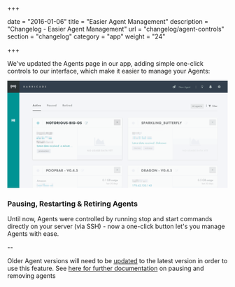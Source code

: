 +++

date = "2016-01-06"
title = "Easier Agent Management"
description = "Changelog - Easier Agent Management"
url = "changelog/agent-controls"
section = "changelog"
category = "app"
weight = "24"

+++

We've updated the Agents page in our app, adding simple one-click  controls to our interface, which make it easier to manage your Agents:

![../../src/img/changelog/24-controls.gif](../../src/img/changelog/24-controls.gif)

### Pausing, Restarting & Retiring Agents

Until now, Agents were controlled by running stop and start commands directly on your server (via SSH) - now a one-click button let's you manage Agents with ease.

--

Older Agent versions will need to be [updated](../../using-barricade/#updating-agents) to the latest version in order to use this feature. See [here for further documentation](../../using-barricade/#stopping-and-removing-agents) on pausing and removing agents

